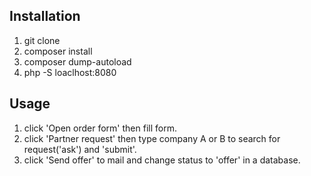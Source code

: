 ## Installation
1. git clone
2. composer install
3. composer dump-autoload
4. php -S loaclhost:8080

## Usage
1. click 'Open order form' then fill form.
2. click 'Partner request' then type company A or B to search for request('ask') and 'submit'.
3. click 'Send offer' to mail and change status to 'offer' in a database.